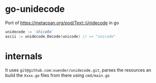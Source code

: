 # go-unidecode

Port of https://metacpan.org/pod/Text::Unidecode in go

```go
unidecode := `úñícøðé`
ascii := unidecode.Decode(unicode) // => "unicode"
```

# internals

It uses `git@github.com:xuender/unidecode.git`, parses the resources an build the `Xxxx.go` files from there using `cmd/main.go`
